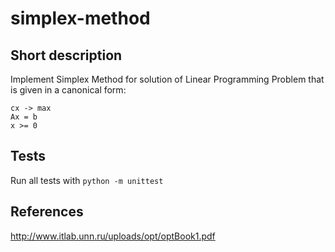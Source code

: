 # simplex-method
## Short description

Implement Simplex Method for solution of Linear Programming Problem that is given in a canonical form:

```
cx -> max
Ax = b
x >= 0
```

## Tests

Run all tests with `python -m unittest`

## References

http://www.itlab.unn.ru/uploads/opt/optBook1.pdf
